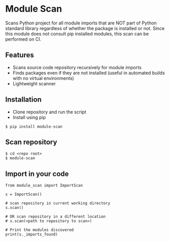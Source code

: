 # Module Scan
Scans Python project for all module imports that are NOT part of Python standard library regardless of whether the package is installed or not. Since this module does not consult pip installed modules, this scan can be performed on CI.
## Features
* Scans source code repository recursively for module imports
* Finds packages even if they are not installed (useful in automated builds with no virtual environments)
* Lightweight scanner

## Installation
* Clone repository and run the script
* Install using pip
```shell
$ pip install module-scan
```

## Scan repository
```shell
$ cd <repo root>
$ module-scan
```

## Import in your code
```shell
from module_scan import ImportScan

s = ImportScan()

# scan repository in current working directory
s.scan() 

# OR scan repository in a different location
# s.scan(<path to repository to scan>)

# Print the modules discovered
print(s._imports_found)
```
